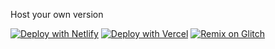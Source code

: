 Host your own version

[![Deploy with Netlify](https://www.netlify.com/img/deploy/button.svg)](https://app.netlify.com/start/deploy?repository=https://github.com/renagamer101/renagamer101.github.io)
[![Deploy with Vercel](https://vercel.com/button)](https://vercel.com/new/clone?repository-url=https://github.com/renagamer101/renagamer101.github.io)
  [![Remix on Glitch](https://raw.githubusercontent.com/renagamer101/renagamer101.github.io/master/buttons/remade/glitch.svg)](https://glitch.com/edit/#!/import/github/renagamer101/renagamer101.github.io)
